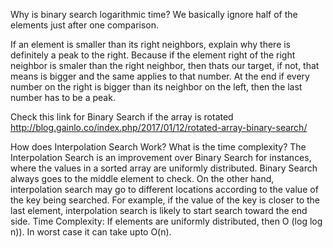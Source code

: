 Why is binary search logarithmic time?
We basically ignore half of the elements just after one comparison.

If an element is smaller than its right neighbors, explain why there is definitely a peak to the right.
Because if the element right of the right neighbor is smaler than the right neighbor, then thats our target,
if not, that means is bigger and the same applies to that number. At the end if every number on the right is bigger than its neighbor on the left, then the last number has to be a peak.

Check this link for Binary Search if the array is rotated http://blog.gainlo.co/index.php/2017/01/12/rotated-array-binary-search/

How does Interpolation Search Work? What is the time complexity?
The Interpolation Search is an improvement over Binary Search for instances, where the values in a sorted array are uniformly distributed. Binary Search always goes to the middle element to check. On the other hand, interpolation search may go to different locations according to the value of the key being searched. For example, if the value of the key is closer to the last element, interpolation search is likely to start search toward the end side.
Time Complexity: If elements are uniformly distributed, then O (log log n)). In worst case it can take upto O(n).
